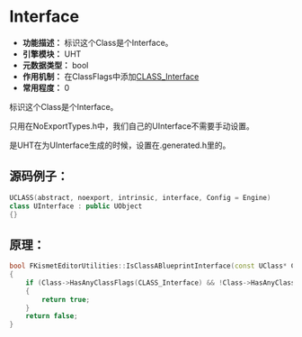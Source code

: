 # Interface

- **功能描述：** 标识这个Class是个Interface。
- **引擎模块：** UHT
- **元数据类型：** bool
- **作用机制：** 在ClassFlags中添加[CLASS_Interface](../../../Flags/EClassFlags/CLASS_Interface.md)
- **常用程度：** 0

标识这个Class是个Interface。

只用在NoExportTypes.h中，我们自己的UInterface不需要手动设置。

是UHT在为UInterface生成的时候，设置在.generated.h里的。

## 源码例子：

```cpp
UCLASS(abstract, noexport, intrinsic, interface, Config = Engine)
class UInterface : public UObject
{}
```

## 原理：

```cpp
bool FKismetEditorUtilities::IsClassABlueprintInterface(const UClass* Class)
{
	if (Class->HasAnyClassFlags(CLASS_Interface) && !Class->HasAnyClassFlags(CLASS_NewerVersionExists))
	{
		return true;
	}
	return false;
}
```